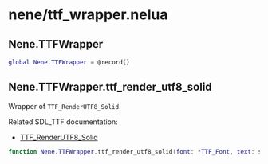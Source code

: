 # nene/ttf_wrapper.nelua
## Nene.TTFWrapper

```lua
global Nene.TTFWrapper = @record{}
```

## Nene.TTFWrapper.ttf_render_utf8_solid
Wrapper of `TTF_RenderUTF8_Solid`. 
 
Related SDL_TTF documentation: 
* [TTF_RenderUTF8_Solid](https://libsdl.org/projects/SDL_ttf/docs/SDL_ttf_44.html)
```lua
function Nene.TTFWrapper.ttf_render_utf8_solid(font: *TTF_Font, text: string, color: Nene.Color): (*SDL_Surface, boolean)
```
